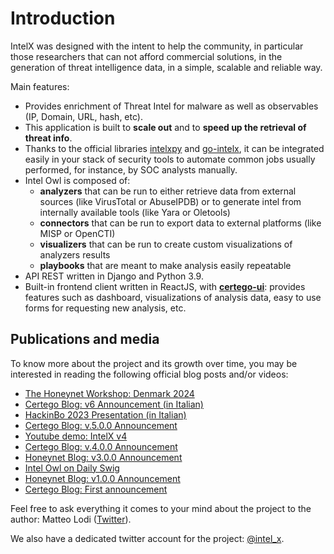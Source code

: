 # Introduction

IntelX was designed with the intent to help the community, in particular those researchers that can not afford commercial solutions, in the generation of threat intelligence data, in a simple, scalable and reliable way.

Main features:

- Provides enrichment of Threat Intel for malware as well as observables (IP, Domain, URL, hash, etc).
- This application is built to **scale out** and to **speed up the retrieval of threat info**.
- Thanks to the official libraries [intelxpy](https://github.com/khulnasoft/intelxpy) and [go-intelx](https://github.com/khulnasoft/go-intelx), it can be integrated easily in your stack of security tools to automate common jobs usually performed, for instance, by SOC analysts manually.
- Intel Owl is composed of:
  - **analyzers** that can be run to either retrieve data from external sources (like VirusTotal or AbuseIPDB) or to generate intel from internally available tools (like Yara or Oletools)
  - **connectors** that can be run to export data to external platforms (like MISP or OpenCTI)
  - **visualizers** that can be run to create custom visualizations of analyzers results
  - **playbooks** that are meant to make analysis easily repeatable
- API REST written in Django and Python 3.9.
- Built-in frontend client written in ReactJS, with **[certego-ui](https://github.com/certego/certego-ui)**: provides features such as dashboard, visualizations of analysis data, easy to use forms for requesting new analysis, etc.

## Publications and media
To know more about the project and its growth over time, you may be interested in reading the following official blog posts and/or videos:

- [The Honeynet Workshop: Denmark 2024](https://github.com/khulnasoft/thp_workshop_2024)
- [Certego Blog: v6 Announcement (in Italian)](https://www.certego.net/blog/intelx-six-release/)
- [HackinBo 2023 Presentation (in Italian)](https://www.youtube.com/watch?v=55GKEZoDBgU)
- [Certego Blog: v.5.0.0 Announcement](https://www.certego.net/blog/intelx-v5-released)
- [Youtube demo: IntelX v4](https://youtu.be/pHnh3qTzSeM)
- [Certego Blog: v.4.0.0 Announcement](https://www.certego.net/en/news/intel-owl-release-v4-0-0/)
- [Honeynet Blog: v3.0.0 Announcement](https://www.honeynet.org/2021/09/13/intel-owl-release-v3-0-0/)
- [Intel Owl on Daily Swig](https://portswigger.net/daily-swig/intel-owl-osint-tool-automates-the-intel-gathering-process-using-a-single-api)
- [Honeynet Blog: v1.0.0 Announcement](https://www.honeynet.org/?p=7558)
- [Certego Blog: First announcement](https://www.certego.net/en/news/new-year-new-tool-intel-owl/)

Feel free to ask everything it comes to your mind about the project to the author:
Matteo Lodi ([Twitter](https://twitter.com/matte_lodi)).

We also have a dedicated twitter account for the project: [@intel_x](https://twitter.com/intel_x).